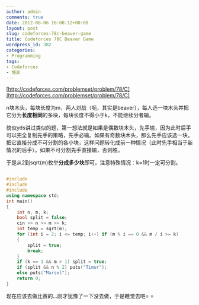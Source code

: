```yaml
---
author: admin
comments: true
date: 2012-08-06 16:08:12+00:00
layout: post
slug: codeforces-78c-beaver-game
title: Codeforces 78C Beaver Game
wordpress_id: 382
categories:
- Programming
tags:
- Codeforces
- 博弈
---
```


[http://codeforces.com/problemset/problem/78/C](http://codeforces.com/problemset/problem/78/C)

n块木头，每块长度为m，两人对战（呃，其实是beaver），每人选一块木头并把它分为**长度相同**的多块，每块长度不得小于k，不能继续分者输。

貌似yds讲过类似的题，第一想法就是如果是偶数块木头，先手输，因为此时后手可以完全复制先手的策略，先手必输。如果有奇数块木头，那么先手应该选一块，把它直接分成不可分割的各小块，这样问题转化成前一种情况（此时先手相当于新情况的后手）。如果不可分割先手直接输，否则胜。

于是从2到sqrt(m)枚举**分成多少块**即可，注意特殊情况：k=1时一定可分割。


```cpp 

#include 
#include 
#include 
using namespace std;
int main()
{
    int n, m, k;
    bool split = false;
    cin >> n >> m >> k;
    int temp = sqrt(m);
    for (int i = 2; i <= temp; i++) if (m % i == 0 && m / i >= k)
    {
        split = true;
        break;
    }
    if (k == 1 && m > 1) split = true;
    if (split && n % 2) puts("Timur");
    else puts("Marsel");
    return 0;
} 

```


现在应该去做比赛的...刚才犹豫了一下没去做，于是睡觉去吧= =
